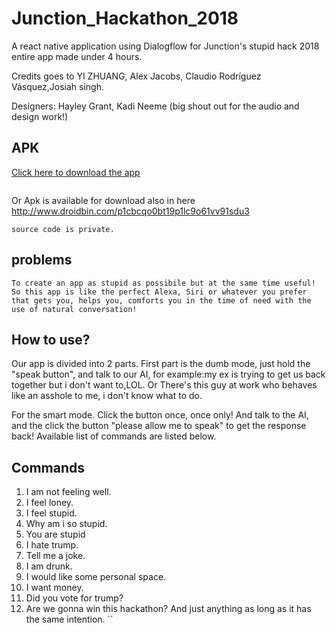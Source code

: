 # Junction_Hackathon_2018
A react native application using Dialogflow for Junction's stupid hack 2018 entire app made under 4 hours.

Credits goes to  YI ZHUANG,	Alex Jacobs, Claudio Rodríguez Vásquez,Josiah singh.

Designers: Hayley Grant, Kadi Neeme (big shout out for the audio and design work!)

## APK
[Click here to download the app](http://www.droidbin.com/p1cbcqo0bt19p1lc9o61vv91sdu3)
```
```
Or Apk is available for download also in here http://www.droidbin.com/p1cbcqo0bt19p1lc9o61vv91sdu3 
```
source code is private.
```
## problems
```
To create an app as stupid as possibile but at the same time useful!
So this app is like the perfect Alexa, Siri or whatever you prefer that gets you, helps you, comforts you in the time of need with the use of natural conversation!
```
## How to use?
Our app is divided into 2 parts. First part is the dumb mode, just hold the "speak button", and talk to our AI, for example:my ex is trying to get us back together but i don't want to,LOL.   Or There's this guy at work who behaves like an asshole to me, i don't know what to do.

For the smart mode.  Click the button once, once only! And talk to the AI, and the click the button "please allow me to speak" to get the response back!  Available list of commands are listed below. 

## Commands
1. I am not feeling well.
2. I feel loney.
3. I feel stupid.
4. Why am i so stupid.
5. You are stupid 
6. I hate trump.
7. Tell me a joke.
8. I am drunk.
9. I would like some personal space.
10. I want money.
11. Did you vote for trump?
12. Are we gonna win this hackathon?
And just anything as long as it has the same intention.
``
